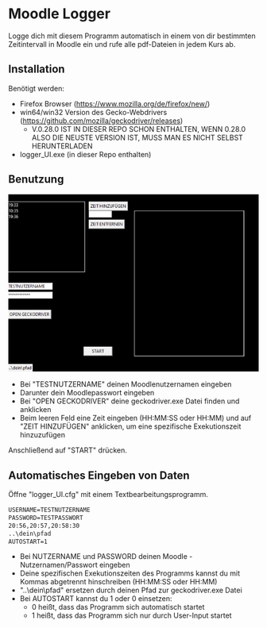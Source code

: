 # Moodle Logger 
Logge dich mit diesem Programm automatisch in einem von dir bestimmten Zeitintervall in Moodle ein und rufe alle pdf-Dateien in jedem Kurs ab.

## Installation
Benötigt werden:
- Firefox Browser (https://www.mozilla.org/de/firefox/new/)
- win64/win32 Version des Gecko-Webdrivers (https://github.com/mozilla/geckodriver/releases)
  - V.0.28.0 IST IN DIESER REPO SCHON ENTHALTEN, WENN 0.28.0 ALSO DIE NEUSTE VERSION IST, MUSS MAN ES NICHT SELBST HERUNTERLADEN
- logger_UI.exe (in dieser Repo enthalten)

## Benutzung
![](/example.PNG)

- Bei "TESTNUTZERNAME" deinen Moodlenutzernamen eingeben
- Darunter dein Moodlepasswort eingeben
- Bei "OPEN GECKODRIVER" deine geckodriver.exe Datei finden und anklicken
- Beim leeren Feld eine Zeit eingeben (HH:MM:SS oder HH:MM) und auf "ZEIT HINZUFÜGEN" anklicken, um eine spezifische Exekutionszeit hinzuzufügen

Anschließend auf "START" drücken.

## Automatisches Eingeben von Daten
Öffne "logger_UI.cfg" mit einem Textbearbeitungsprogramm.

```
USERNAME=TESTNUTZERNAME
PASSWORD=TESTPASSWORT
20:56,20:57,20:58:30
..\dein\pfad
AUTOSTART=1
```

- Bei NUTZERNAME und PASSWORD deinen Moodle - Nutzernamen/Passwort eingeben
- Deine spezifischen Exekutionszeiten des Programms kannst du mit Kommas abgetrennt hinschreiben (HH:MM:SS oder HH:MM)
- "..\dein\pfad" ersetzen durch deinen Pfad zur geckodriver.exe Datei 
- Bei AUTOSTART kannst du 1 oder 0 einsetzen: 
  - 0 heißt, dass das Programm sich automatisch startet
  - 1 heißt, dass das Programm sich nur durch User-Input startet 
